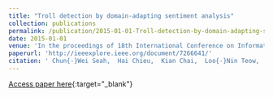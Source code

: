 ```yaml
---
title: "Troll detection by domain-adapting sentiment analysis"
collection: publications
permalink: /publication/2015-01-01-Troll-detection-by-domain-adapting-sentiment-analysis
date: 2015-01-01
venue: 'In the proceedings of 18th International Conference on Information Fusion, FUSION 2015, Washington, DC, USA, July 6-9, 2015'
paperurl: 'http://ieeexplore.ieee.org/document/7266641/'
citation: ' Chun{-}Wei Seah,  Hai Chieu,  Kian Chai,  Loo{-}Nin Teow,  Lee Yeong, &quot;Troll detection by domain-adapting sentiment analysis.&quot; In the proceedings of 18th International Conference on Information Fusion, FUSION 2015, Washington, DC, USA, July 6-9, 2015, 2015.'
---
```

[Access paper here](http://ieeexplore.ieee.org/document/7266641/){:target="_blank"}
